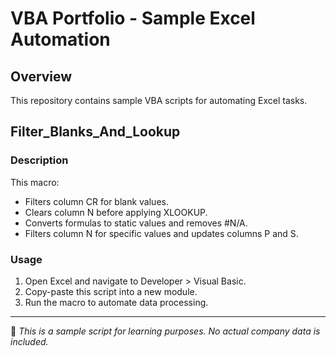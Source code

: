 # VBA Portfolio - Sample Excel Automation

## Overview
This repository contains sample VBA scripts for automating Excel tasks.

## Filter_Blanks_And_Lookup
### Description
This macro:
- Filters column CR for blank values.
- Clears column N before applying XLOOKUP.
- Converts formulas to static values and removes #N/A.
- Filters column N for specific values and updates columns P and S.

### Usage
1. Open Excel and navigate to Developer > Visual Basic.
2. Copy-paste this script into a new module.
3. Run the macro to automate data processing.

---
📌 *This is a sample script for learning purposes. No actual company data is included.*
